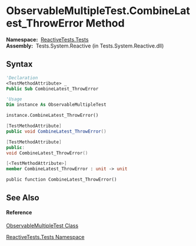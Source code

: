# ObservableMultipleTest.CombineLatest\_ThrowError Method

**Namespace:**  [ReactiveTests.Tests](ReactiveTests.Tests\ReactiveTests.Tests.md)  
**Assembly:**  Tests.System.Reactive (in Tests.System.Reactive.dll)

## Syntax

```vb
'Declaration
<TestMethodAttribute> _
Public Sub CombineLatest_ThrowError
```

```vb
'Usage
Dim instance As ObservableMultipleTest

instance.CombineLatest_ThrowError()
```

```csharp
[TestMethodAttribute]
public void CombineLatest_ThrowError()
```

```c++
[TestMethodAttribute]
public:
void CombineLatest_ThrowError()
```

```fsharp
[<TestMethodAttribute>]
member CombineLatest_ThrowError : unit -> unit 
```

```jscript
public function CombineLatest_ThrowError()
```

## See Also

#### Reference

[ObservableMultipleTest Class](ObservableMultipleTest\ObservableMultipleTest.md)

[ReactiveTests.Tests Namespace](ReactiveTests.Tests\ReactiveTests.Tests.md)




